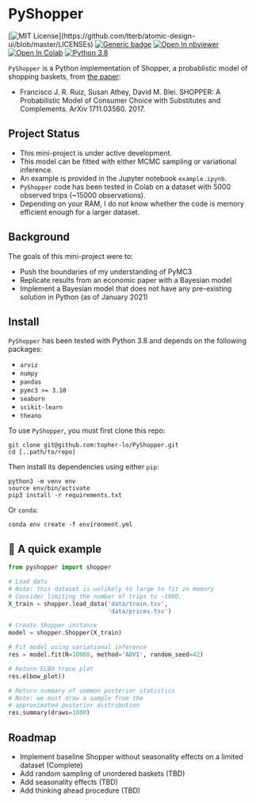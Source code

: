 # PyShopper
[![MIT License](https://img.shields.io/apm/l/atomic-design-ui.svg?)](https://github.com/tterb/atomic-design-ui/blob/master/LICENSEs)
[![Generic badge](https://img.shields.io/badge/version-v0.01-4B8BBE.svg)]()
[![Open In nbviewer](https://warehouse-camo.ingress.cmh1.psfhosted.org/b76644f44625d8876b279659d108c1e5334fd8b3/68747470733a2f2f696d672e736869656c64732e696f2f62616467652f76696577253230696e2d6e627669657765722d6f72616e6765)](https://nbviewer.jupyter.org/github/topher-lo/PyShopper/blob/main/example.ipynb)
[![Open In Colab](https://colab.research.google.com/assets/colab-badge.svg)](https://colab.research.google.com/github/topher-lo/PyShopper)
[![Python 3.8](https://img.shields.io/badge/python-3.8-blue.svg)](https://www.python.org/downloads/)

`PyShopper` is a Python implementation of Shopper, a probablistic model of shopping baskets, from [the paper](https://arxiv.org/abs/1711.03560 "Arxiv paper"):
+ Francisco J. R. Ruiz, Susan Athey, David M. Blei. SHOPPER: A Probabilistic Model of Consumer Choice with Substitutes and Complements. ArXiv 1711.03560. 2017.

## Project Status
- This mini-project is under active development. 
- This model can be fitted with either MCMC sampling or variational inference. 
- An example is provided in the Jupyter notebook `example.ipynb`.
- `PyShopper` code has been tested in Colab on a dataset with 5000 observed trips (~15000 observations). 
- Depending on your RAM, I do not know whether the code is memory efficient enough for a larger dataset. 

## Background
The goals of this mini-project were to:
- Push the boundaries of my understanding of PyMC3
- Replicate results from an economic paper with a Bayesian model
- Implement a Bayesian model that does not have any pre-existing solution in Python (as of January 2021)

## Install
`PyShopper` has been tested with Python 3.8 and depends on the following packages:
- `arviz`
- `numpy`
- `pandas`
- `pymc3 >= 3.10`
- `seaborn`
- `scikit-learn`
- `theano`

To use `PyShopper`, you must first clone this repo:
```
git clone git@github.com:topher-lo/PyShopper.git
cd [..path/to/repo]
```
Then install its dependencies using either `pip`:
```
python3 -m venv env
source env/bin/activate
pip3 install -r requirements.txt
```
Or `conda`:
```
conda env create -f environment.yml
```

## :rocket: A quick example
```python
from pyshopper import shopper

# Load data
# Note: this dataset is unlikely to large to fit in memory
# Consider limiting the number of trips to ~1000.
X_train = shopper.load_data('data/train.tsv',
                            'data/prices.tsv')

# Create Shopper instance
model = shopper.Shopper(X_train)

# Fit model using variational inference
res = model.fit(N=10000, method='ADVI', random_seed=42)

# Return ELBO trace plot
res.elbow_plot()

# Return summary of common posterior statistics
# Note: we must draw a sample from the 
# approximated posterior distribution
res.summary(draws=1000)
```

## Roadmap
- Implement baseline Shopper without seasonality effects on a limited dataset (Complete)
- Add random sampling of unordered baskets (TBD)
- Add seasonality effects (TBD)
- Add thinking ahead procedure (TBD)
